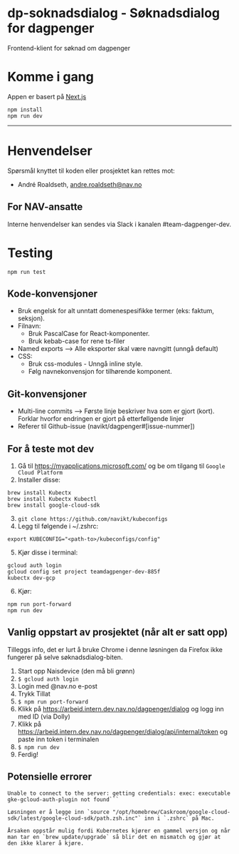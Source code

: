# dp-soknadsdialog - Søknadsdialog for dagpenger

Frontend-klient for søknad om dagpenger

# Komme i gang

Appen er basert på [Next.js](https://nextjs.org/)

```shell
npm install
npm run dev
```

---

# Henvendelser

Spørsmål knyttet til koden eller prosjektet kan rettes mot:

- André Roaldseth, andre.roaldseth@nav.no

## For NAV-ansatte

Interne henvendelser kan sendes via Slack i kanalen #team-dagpenger-dev.

# Testing

```shell
npm run test
```

## Kode-konvensjoner

- Bruk engelsk for alt unntatt domenespesifikke termer (eks: faktum, seksjon).
- Filnavn:
  - Bruk PascalCase for React-komponenter.
  - Bruk kebab-case for rene ts-filer
- Named exports --> Alle eksporter skal være navngitt (unngå default)
- CSS:
  - Bruk css-modules - Unngå inline style.
  - Følg navnekonvensjon for tilhørende komponent.

## Git-konvensjoner

- Multi-line commits --> Første linje beskriver hva som er gjort (kort). Forklar hvorfor endringen er gjort på etterføllgende linjer
- Referer til Github-issue (navikt/dagpenger#[issue-nummer])

## For å teste mot dev

1. Gå til https://myapplications.microsoft.com/ og be om tilgang til `Google Cloud Platform`
2. Installer disse:

```shell
brew install Kubectx
brew install Kubectx Kubectl
brew install google-cloud-sdk
```

3. `git clone https://github.com/navikt/kubeconfigs`
4. Legg til følgende i ~/.zshrc:

```shell
export KUBECONFIG="<path-to>/kubeconfigs/config"
```

5. Kjør disse i terminal:

```shell
gcloud auth login
gcloud config set project teamdagpenger-dev-885f
kubectx dev-gcp
```

6. Kjør:

```shell
npm run port-forward
npm run dev
```

## Vanlig oppstart av prosjektet (når alt er satt opp)

Tilleggs info, det er lurt å bruke Chrome i denne løsningen da Firefox ikke fungerer på selve søknadsdialog-biten.

1. Start opp Naisdevice (den må bli grønn)
2. `$ gcloud auth login`
3. Login med @nav.no e-post
4. Trykk Tillat
5. `$ npm run port-forward`
6. Klikk på https://arbeid.intern.dev.nav.no/dagpenger/dialog og logg inn med ID (via Dolly)
7. Klikk på https://arbeid.intern.dev.nav.no/dagpenger/dialog/api/internal/token og paste inn token i terminalen
8. `$ npm run dev`
9. Ferdig!

## Potensielle errorer

````Install gke-gcloud-auth-plugin for use with kubectl by following https://cloud.google.com/blog/products/containers-kubernetes/kubectl-auth-changes-in-gke
Unable to connect to the server: getting credentials: exec: executable gke-gcloud-auth-plugin not found```

Løsningen er å legge inn `source "/opt/homebrew/Caskroom/google-cloud-sdk/latest/google-cloud-sdk/path.zsh.inc"` inn i `.zshrc` på Mac.

Årsaken oppstår mulig fordi Kubernetes kjører en gammel versjon og når man tar en `brew update/upgrade` så blir det en mismatch og gjør at den ikke klarer å kjøre.
````
